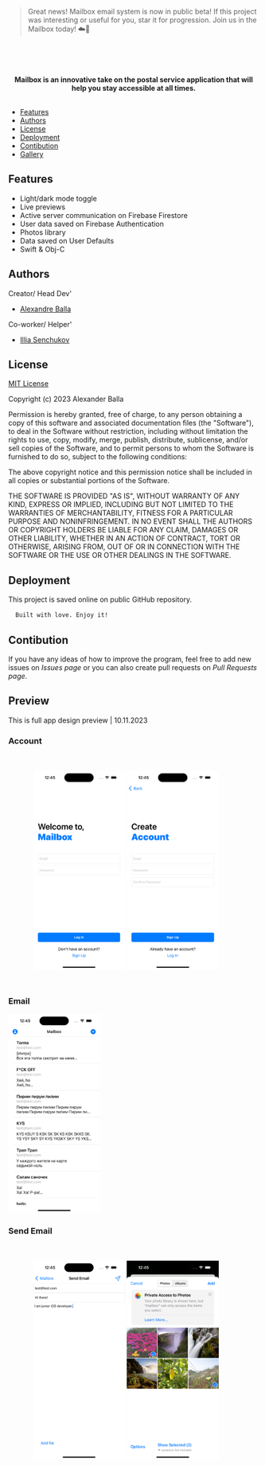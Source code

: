 > Great news! Mailbox email system is now in public beta! If this project was interesting or useful for you, star it for progression. Join us in the Mailbox today! ☁️🎉

<br />
<p align="center">
    <br />
    <br />
    <b>Mailbox is an innovative take on the postal service application that will help you stay accessible at all times.</b>
    <br />
    <br />
</p>

* [Features](#Features)
* [Authors](#Authors)
* [License](#License)
* [Deployment](#Deployment)
* [Contibution](#Contibution)
* [Gallery](#Preview)

## Features

- Light/dark mode toggle
- Live previews
- Active server communication on Firebase Firestore
- User data saved on Firebase Authentication
- Photos library
- Data saved on User Defaults
- Swift & Obj-C


## Authors
Creator/ Head Dev'

- [Alexandre Balla](https://github.com/aiexxash)
  
Co-worker/ Helper'
- [Illia Senchukov](https://github.com/beaxhem)


## License

[MIT License](https://choosealicense.com/licenses/mit/)

Copyright (c) 2023 Alexander Balla

Permission is hereby granted, free of charge, to any person obtaining a copy
of this software and associated documentation files (the "Software"), to deal
in the Software without restriction, including without limitation the rights
to use, copy, modify, merge, publish, distribute, sublicense, and/or sell
copies of the Software, and to permit persons to whom the Software is
furnished to do so, subject to the following conditions:

The above copyright notice and this permission notice shall be included in all
copies or substantial portions of the Software.

THE SOFTWARE IS PROVIDED "AS IS", WITHOUT WARRANTY OF ANY KIND, EXPRESS OR
IMPLIED, INCLUDING BUT NOT LIMITED TO THE WARRANTIES OF MERCHANTABILITY,
FITNESS FOR A PARTICULAR PURPOSE AND NONINFRINGEMENT. IN NO EVENT SHALL THE
AUTHORS OR COPYRIGHT HOLDERS BE LIABLE FOR ANY CLAIM, DAMAGES OR OTHER
LIABILITY, WHETHER IN AN ACTION OF CONTRACT, TORT OR OTHERWISE, ARISING FROM,
OUT OF OR IN CONNECTION WITH THE SOFTWARE OR THE USE OR OTHER DEALINGS IN THE
SOFTWARE.


## Deployment

This project is saved online on public GitHub repository.

```bash
  Built with love. Enjoy it!
```

## Contibution

If you have any ideas of how to improve the program, feel free to add new issues on *Issues page* or you can also create pull requests on *Pull Requests page*.

## Preview
This is full app design preview | 10.11.2023

### Account
<div align="left" style="margin: 50px;">
<img height="400" src="https://github.com/aiexxash/Mailbox/blob/main/Demo/Account/LogIn.png" alt="LogIn">
<img height="400" src="https://github.com/aiexxash/Mailbox/blob/main/Demo/Account/SignUp.png" alt="SignUp">
</div>

### Email
<img height="400" src="https://github.com/aiexxash/Mailbox/blob/main/Demo/Email/EmailPreview.png" alt="Email">

### Send Email
<div align="left" style="margin: 50px;">
<img height="400" src="https://github.com/aiexxash/Mailbox/blob/main/Demo/SendEmail/SimpleEmail.png" alt="Send email">
<img height="400" src="https://github.com/aiexxash/Mailbox/blob/main/Demo/SendEmail/AssignFiles.png" alt="Assign photos">
</div>

